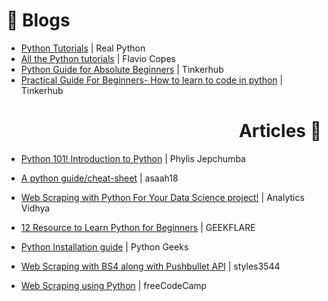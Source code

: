 <h1 align=left >📔 Blogs</h1>

- [Python Tutorials](https://realpython.com/) | Real Python
- [All the Python tutorials](https://flaviocopes.com/tags/python/) | Flavio Copes
- [Python Guide for Absolute Beginners](https://medium.com/tinkerhub/python-for-absolute-beginners-c27ce8faa2a4) | Tinkerhub
- [Practical Guide For Beginners- How to learn to code in python](https://medium.com/tinkerhub/how-to-learn-to-code-a-practical-guide-for-beginners-d88f90953af8) | Tinkerhub
  
<h1 align=right >Articles 📃</h1>

- [Python 101! Introduction to Python](https://dev.to/phylis/python-101-introduction-to-python-2eh4) | Phylis Jepchumba
- [A python guide/cheat-sheet](https://gist.github.com/asaah18/5dfda79cbddf9ef6a5b74587dfb9e706) | asaah18
- [Web Scraping with Python For Your Data Science project!](https://www.analyticsvidhya.com/blog/2021/06/perform-web-scraping-with-python/) | Analytics Vidhya

- [12 Resource to Learn Python for Beginners](https://geekflare.com/python-learning-resources/) | GEEKFLARE
- [Python Installation guide](https://pythongeeks.org/python-installation-guide/) | Python Geeks
- [Web Scraping with BS4 along with Pushbullet API](https://github.com/styles3544/WebScraping) | styles3544
- [Web Scraping using Python](https://www.freecodecamp.org/news/web-scraping-python-tutorial-how-to-scrape-data-from-a-website/) | freeCodeCamp